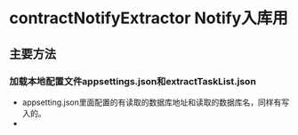 # contractNotifyExtractor Notify入库用
## 主要方法
### 加载本地配置文件appsettings.json和extractTaskList.json
* appsetting.json里面配置的有读取的数据库地址和读取的数据库名，同样有写入的。
* 
